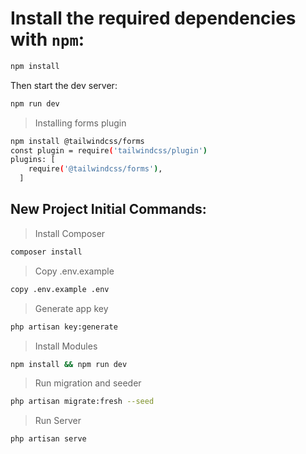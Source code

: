 # Install the required dependencies with `npm`:

```sh
npm install
```

Then start the dev server:

```sh
npm run dev
```
>Installing forms plugin
```sh
npm install @tailwindcss/forms
const plugin = require('tailwindcss/plugin')
plugins: [
    require('@tailwindcss/forms'),
  ]
```

## New Project Initial Commands:

>Install Composer
```sh
composer install
```
>Copy .env.example
```sh
copy .env.example .env
```
>Generate app key
```sh
php artisan key:generate
```
>Install Modules
```sh
npm install && npm run dev
```
>Run migration and seeder
```sh
php artisan migrate:fresh --seed
```
>Run Server
```sh
php artisan serve
```